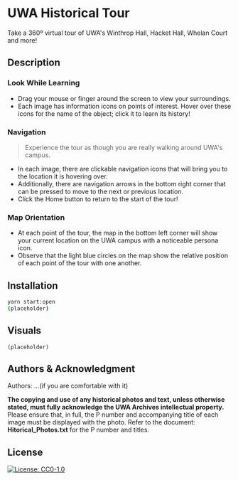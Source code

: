 
# UWA Historical Tour

Take a 360º virtual tour of UWA's Winthrop Hall, Hacket Hall, Whelan Court and more!

## Description
### Look While Learning
* Drag your mouse or finger around the screen to view your surroundings. 
* Each image has information icons on points of interest. Hover over these icons for the name of the object; click it to learn its history!

### Navigation
> Experience the tour as though you are really walking around UWA's campus.
* In each image, there are clickable navigation icons that will bring you to the location it is hovering over.
* Additionally, there are navigation arrows in the bottom right corner that can be pressed to move to the next or previous location.
* Click the Home button to return to the start of the tour! 

### Map Orientation
* At each point of the tour, the map in the bottom left corner will show your current location on the UWA campus with a noticeable persona icon.
* Observe that the light blue circles on the map show the relative position of each point of the tour with one another.

## Installation
```bash
yarn start:open
(placeholder)
```

## Visuals
```
(placeholder)
```

## Authors & Acknowledgment
Authors: ...(if you are comfortable with it)

**The copying and use of any historical photos and text, unless otherwise stated, must fully acknowledge the UWA Archives intellectual property.** Please ensure that, in full, the P number and accompanying title of each image must be displayed with the photo. Refer to the document: **Hitorical_Photos.txt** for the P number and titles.

## License
[![License: CC0-1.0](https://licensebuttons.net/l/zero/1.0/80x15.png)](http://creativecommons.org/publicdomain/zero/1.0/)

